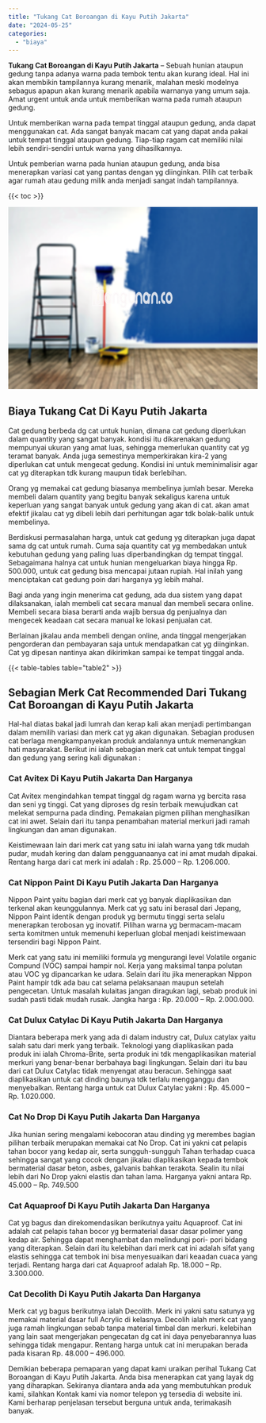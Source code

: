 ```yaml
---
title: "Tukang Cat Boroangan di Kayu Putih Jakarta"
date: "2024-05-25"
categories: 
  - "biaya"
---
```


**Tukang Cat Boroangan di Kayu Putih Jakarta** – Sebuah hunian ataupun gedung tanpa adanya warna pada tembok tentu akan kurang ideal. Hal ini akan membikin tampilannya kurang menarik, malahan meski modelnya sebagus apapun akan kurang menarik apabila warnanya yang umum saja. Amat urgent untuk anda untuk memberikan warna pada rumah ataupun gedung.

Untuk memberikan warna pada tempat tinggal ataupun gedung, anda dapat menggunakan cat. Ada sangat banyak macam cat yang dapat anda pakai untuk tempat tinggal ataupun gedung. Tiap-tiap ragam cat memiliki nilai lebih sendiri-sendiri untuk warna yang dihasilkannya.

Untuk pemberian warna pada hunian ataupun gedung, anda bisa menerapkan variasi cat yang pantas dengan yg diinginkan. Pilih cat terbaik agar rumah atau gedung milik anda menjadi sangat indah tampilannya.

{{< toc >}}

![Tukang Cat Boroangan di Kayu Putih Jakarta](/images/jasa-cat-murah11.png)

## Biaya Tukang Cat Di Kayu Putih Jakarta

Cat gedung berbeda dg cat untuk hunian, dimana cat gedung diperlukan dalam quantity yang sangat banyak. kondisi itu dikarenakan gedung mempunyai ukuran yang amat luas, sehingga memerlukan quantity cat yg teramat banyak. Anda juga semestinya memperkirakan kira-2 yang diperlukan cat untuk mengecat gedung. Kondisi ini untuk meminimalisir agar cat yg diterapkan tdk kurang maupun tidak berlebihan.

Orang yg memakai cat gedung biasanya membelinya jumlah besar. Mereka membeli dalam quantity yang begitu banyak sekaligus karena untuk keperluan yang sangat banyak untuk gedung yang akan di cat. akan amat efektif jikalau cat yg dibeli lebih dari perhitungan agar tdk bolak-balik untuk membelinya.

Berdiskusi permasalahan harga, untuk cat gedung yg diterapkan juga dapat sama dg cat untuk rumah. Cuma saja quantity cat yg membedakan untuk kebutuhan gedung yang paling luas diperbandingkan dg tempat tinggal. Sebagaimana halnya cat untuk hunian mengeluarkan biaya hingga Rp. 500.000, untuk cat gedung bisa mencapai jutaan rupiah. Hal inilah yang menciptakan cat gedung poin dari harganya yg lebih mahal.

Bagi anda yang ingin menerima cat gedung, ada dua sistem yang dapat dilaksanakan, ialah membeli cat secara manual dan membeli secara online. Membeli secara biasa berarti anda wajib bersua dg penjualnya dan mengecek keadaan cat secara manual ke lokasi penjualan cat.

Berlainan jikalau anda membeli dengan online, anda tinggal mengerjakan pengorderan dan pembayaran saja untuk mendapatkan cat yg diinginkan. Cat yg dipesan nantinya akan dikirimkan sampai ke tempat tinggal anda.

{{< table-tables table="table2" >}}

## Sebagian Merk Cat Recommended Dari Tukang Cat Boroangan di Kayu Putih Jakarta

Hal-hal diatas bakal jadi lumrah dan kerap kali akan menjadi pertimbangan dalam memilih variasi dan merk cat yg akan digunakan. Sebagian produsen cat berlaga mengkampanyekan produk andalannya untuk memenangkan hati masyarakat. Berikut ini ialah sebagian merk cat untuk tempat tinggal dan gedung yang sering kali digunakan :

### Cat Avitex Di Kayu Putih Jakarta Dan Harganya

Cat Avitex mengindahkan tempat tinggal dg ragam warna yg bercita rasa dan seni yg tinggi. Cat yang diproses dg resin terbaik mewujudkan cat melekat sempurna pada dinding. Pemakaian pigmen pilihan menghasilkan cat ini awet. Selain dari itu tanpa penambahan material merkuri jadi ramah lingkungan dan aman digunakan.

Keistimewaan lain dari merk cat yang satu ini ialah warna yang tdk mudah pudar, mudah kering dan dalam pengguanaanya cat ini amat mudah dipakai. Rentang harga dari cat merk ini adalah : Rp. 25.000 – Rp. 1.206.000.

### Cat Nippon Paint Di Kayu Putih Jakarta Dan Harganya

Nippon Paint yaitu bagian dari merk cat yg banyak diaplikasikan dan terkenal akan keunggulannya. Merk cat yg satu ini berasal dari Jepang, Nippon Paint identik dengan produk yg bermutu tinggi serta selalu menerapkan terobosan yg inovatif. Pilihan warna yg bermacam-macam serta komitmen untuk memenuhi keperluan global menjadi keistimewaan tersendiri bagi Nippon Paint.

Merk cat yang satu ini memiliki formula yg mengurangi level Volatile organic Compund (VOC) sampai hampir nol. Kerja yang maksimal tanpa polutan atau VOC yg dipancarkan ke udara. Selain dari itu jika menerapkan Nippon Paint hampir tdk ada bau cat selama pelaksanaan maupun setelah pengecetan. Untuk masalah kulaitas jangan diragukan lagi, sebab produk ini sudah pasti tidak mudah rusak. Jangka harga : Rp. 20.000 – Rp. 2.000.000.

### Cat Dulux Catylac Di Kayu Putih Jakarta Dan Harganya

Diantara beberapa merk yang ada di dalam industry cat, Dulux catylax yaitu salah satu dari merk yang terbaik. Teknologi yang diaplikasikan pada produk ini ialah Chroma-Brite, serta produk ini tdk mengaplikasikan material merkuri yang benar-benar berbahaya bagi lingkungan. Selain dari itu bau dari cat Dulux Catylac tidak menyengat atau beracun. Sehingga saat diaplikasikan untuk cat dinding baunya tdk terlalu mengganggu dan menyebalkan. Rentang harga untuk cat Dulux Catylac yakni : Rp. 45.000 – Rp. 1.020.000.

### Cat No Drop Di Kayu Putih Jakarta Dan Harganya

Jika hunian sering mengalami kebocoran atau dinding yg merembes bagian pilihan terbaik merupakan memakai cat No Drop. Cat ini yakni cat pelapis tahan bocor yang kedap air, serta sungguh-sungguh Tahan terhadap cuaca sehingga sangat yang cocok dengan jikalau diaplikasikan kepada tembok bermaterial dasar beton, asbes, galvanis bahkan terakota. Sealin itu nilai lebih dari No Drop yakni elastis dan tahan lama. Harganya yakni antara Rp. 45.000 – Rp. 749.500

### Cat Aquaproof Di Kayu Putih Jakarta Dan Harganya

Cat yg bagus dan direkomendasikan berikutnya yaitu Aquaproof. Cat ini adalah cat pelapis tahan bocor yg bermaterial dasar dasar polimer yang kedap air. Sehingga dapat menghambat dan melindungi pori- pori bidang yang diterapkan. Selain dari itu kelebihan dari merk cat ini adalah sifat yang elastis sehingga cat tembok ini bisa menyesuaikan dari keaadan cuaca yang terjadi. Rentang harga dari cat Aquaproof adalah Rp. 18.000 – Rp. 3.300.000.

### Cat Decolith Di Kayu Putih Jakarta Dan Harganya

Merk cat yg bagus berikutnya ialah Decolith. Merk ini yakni satu satunya yg memakai material dasar full Acrylic di kelasnya. Decolih ialah merk cat yang juga ramah lingkungan sebab tanpa material timbal dan merkuri. kelebihan yang lain saat mengerjakan pengecatan dg cat ini daya penyebarannya luas sehingga tidak mengapur. Rentang harga untuk cat ini merupakan berada pada kisaran Rp. 48.000 – 496.000.

Demikian beberapa pemaparan yang dapat kami uraikan perihal Tukang Cat Boroangan di Kayu Putih Jakarta. Anda bisa menerapkan cat yang layak dg yang diharapkan. Sekiranya diantara anda ada yang membutuhkan produk kami, silahkan Kontak kami via nomor telepon yg tersedia di website ini. Kami berharap penjelasan tersebut berguna untuk anda, terimakasih banyak.
